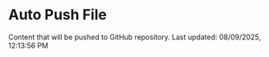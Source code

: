 # Auto Push File

Content that will be pushed to GitHub repository.
Last updated: 08/09/2025, 12:13:56 PM